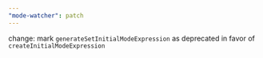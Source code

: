 ```yaml
---
"mode-watcher": patch
---
```


change: mark `generateSetInitialModeExpression` as deprecated in favor of `createInitialModeExpression`
